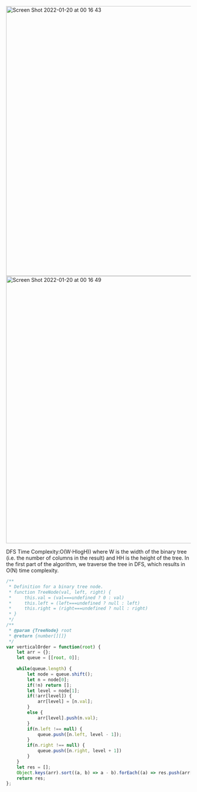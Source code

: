 <img width="734" alt="Screen Shot 2022-01-20 at 00 16 43" src="https://user-images.githubusercontent.com/37787994/150291191-b6434fea-8285-4503-a909-32996b968f7c.png">
<img width="727" alt="Screen Shot 2022-01-20 at 00 16 49" src="https://user-images.githubusercontent.com/37787994/150291206-580caed2-8cb5-43df-9101-72c106d56bde.png">


DFS
Time Complexity:O(W⋅HlogH)) where W is the width of the binary tree (i.e. the number of columns in the result) and HH is the height of the tree. In the first part of the algorithm, we traverse the tree in DFS, which results in O(N) time complexity.
```js
/**
 * Definition for a binary tree node.
 * function TreeNode(val, left, right) {
 *     this.val = (val===undefined ? 0 : val)
 *     this.left = (left===undefined ? null : left)
 *     this.right = (right===undefined ? null : right)
 * }
 */
/**
 * @param {TreeNode} root
 * @return {number[][]}
 */
var verticalOrder = function(root) {
    let arr = {};
    let queue = [[root, 0]];
    
    while(queue.length) {
        let node = queue.shift();
        let n = node[0];
        if(!n) return [];
        let level = node[1];
        if(!arr[level]) {
            arr[level] = [n.val];
        }
        else {
            arr[level].push(n.val);
        }
        if(n.left !== null) {
            queue.push([n.left, level - 1]);
        }
        if(n.right !== null) {
            queue.push([n.right, level + 1])
        }
    }
    let res = [];
    Object.keys(arr).sort((a, b) => a - b).forEach((a) => res.push(arr[a]));
    return res;
};
```
